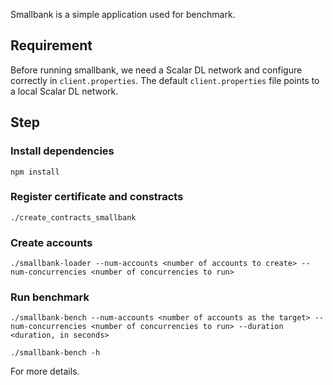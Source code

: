 Smallbank is a simple application used for benchmark.

## Requirement
Before running smallbank, we need a Scalar DL network and configure correctly in `client.properties`.
The default `client.properties` file points to a local Scalar DL network.

## Step

### Install dependencies
```
npm install
```

### Register certificate and constracts
```
./create_contracts_smallbank
```

### Create accounts
```
./smallbank-loader --num-accounts <number of accounts to create> --num-concurrencies <number of concurrencies to run>
```

### Run benchmark
```
./smallbank-bench --num-accounts <number of accounts as the target> --num-concurrencies <number of concurrencies to run> --duration <duration, in seconds>
```

```
./smallbank-bench -h
```

For more details.
